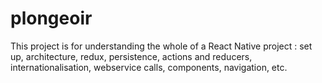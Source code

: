 # plongeoir
This project is for understanding the whole of a React Native project : set up, architecture, redux, persistence, actions and reducers, internationalisation, webservice calls, components, navigation, etc.
